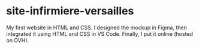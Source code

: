 # site-infirmiere-versailles
My first website in HTML and CSS. I designed the mockup in Figma, then integrated it using HTML and CSS in VS Code. Finally, I put it online (hosted on OVH).
